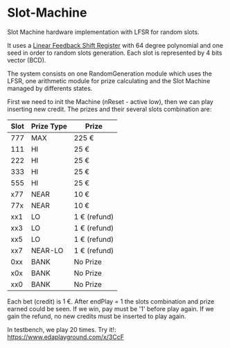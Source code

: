 # Slot-Machine
Slot Machine hardware implementation with LFSR for random slots.

It uses a [Linear Feedback Shift Register](https://es.wikipedia.org/wiki/LFSR) with 64 degree polynomial and one seed in order to random slots generation. 
Each slot is represented by 4 bits vector (BCD).

The system consists on one RandomGeneration module which uses the LFSR, one arithmetic module for prize calculating and the
Slot Machine managed by differents states.

First we need to init the Machine (nReset - active low), then we can play inserting new credit. 
The prizes and their several slots combination are:

| Slot | Prize Type | Prize        |
|------|------------|--------------|
| 777  | MAX        | 225 €        |
| 111  | HI         | 25 €         |
| 222  | HI         | 25 €         |
| 333  | HI         | 25 €         |
| 555  | HI         | 25 €         |
| x77  | NEAR       | 10 €         |
| 77x  | NEAR       | 10 €         |
| xx1  | LO         | 1 € (refund) |
| xx3  | LO         | 1 € (refund) |
| xx5  | LO         | 1 € (refund) |
| xx7  | NEAR-LO    | 1 € (refund) |
| 0xx  | BANK       | No Prize     |
| x0x  | BANK       | No Prize     |
| xx0  | BANK       | No Prize     |

Each bet (credit) is 1 €. After endPlay = 1 the slots combination and prize earned could be seen. If we win, pay must be '1' before play again.
If we gain the refund, no new credits must be inserted to play again.


In testbench, we play 20 times. Try it!: https://www.edaplayground.com/x/3CcF
